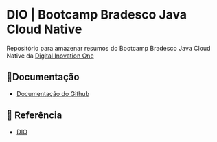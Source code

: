 
# DIO | Bootcamp Bradesco Java Cloud Native

Repositório para amazenar resumos do Bootcamp Bradesco
Java Cloud Native da [Digital Inovation One](https://web.dio.me/track/bradesco-java-cloud-native#state=1b30c869-52a6-4a74-9e4d-9c3151aa883a&session_state=2c814398-0c72-4111-b54a-3bd249ee4129&code=d1347f9b-98f8-4e1c-a43b-6edf231ce68b.2c814398-0c72-4111-b54a-3bd249ee4129.a889d5a2-0d02-46df-83a5-28a1b4ac39ab)

## 📕Documentação
* [Documentação do Github](https://docs.github.com/pt)

## 🔎 Referência 
* [DIO](https://web.dio.me/track/bradesco-java-cloud-native#state)